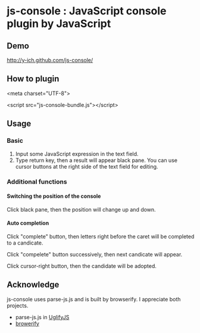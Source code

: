 # js-console : JavaScript console plugin by JavaScript

## Demo
http://y-ich.github.com/js-console/

## How to plugin
&lt;meta charset="UTF-8"&gt;

&lt;script src="js-console-bundle.js"&gt;&lt;/script&gt;

## Usage
### Basic
1. Input some JavaScript expression in the text field.
2. Type return key, then a result will appear black pane.
You can use cursor buttons at the right side of the text field for editing.

### Additional functions

#### Switching the position of the console
Click black pane, then the position will change up and down.

#### Auto completion
Click "complete" button, then letters right before the caret will be completed to a candicate.

Click "compelete" button successively, then next candicate will appear.

Click cursor-right button, then the candidate will be adopted.

## Acknowledge
js-console uses parse-js.js and is built by browserify. I appreciate both projects.

* parse-js.js in <a href="https://github.com/mishoo/UglifyJS">UglifyJS</a>
* <a href="https://github.com/substack/node-browserify">browerify</a>
